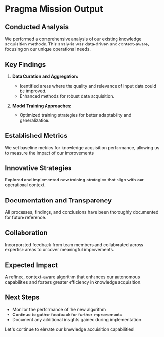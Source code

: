 

# Pragma Mission Output

## Conducted Analysis
We performed a comprehensive analysis of our existing knowledge acquisition methods. This analysis was data-driven and context-aware, focusing on our unique operational needs.

## Key Findings
1. **Data Curation and Aggregation:**
   - Identified areas where the quality and relevance of input data could be improved.
   - Enhanced methods for robust data acquisition.

2. **Model Training Approaches:**
   - Optimized training strategies for better adaptability and generalization.

## Established Metrics
We set baseline metrics for knowledge acquisition performance, allowing us to measure the impact of our improvements.

## Innovative Strategies
Explored and implemented new training strategies that align with our operational context.

## Documentation and Transparency
All processes, findings, and conclusions have been thoroughly documented for future reference.

## Collaboration
Incorporated feedback from team members and collaborated across expertise areas to uncover meaningful improvements.

## Expected Impact
A refined, context-aware algorithm that enhances our autonomous capabilities and fosters greater efficiency in knowledge acquisition.

## Next Steps
- Monitor the performance of the new algorithm
- Continue to gather feedback for further improvements
- Document any additional insights gained during implementation

Let's continue to elevate our knowledge acquisition capabilities!